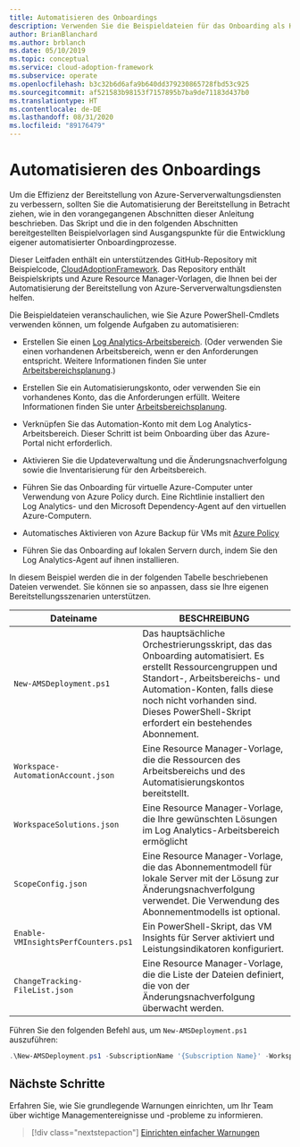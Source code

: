 ```yaml
---
title: Automatisieren des Onboardings
description: Verwenden Sie die Beispieldateien für das Onboarding als Hilfe bei der Erwägung, ob Sie die Bereitstellung Ihrer Azure-Serververwaltungsdienste automatisieren sollen, um die Effizienz zu erhöhen.
author: BrianBlanchard
ms.author: brblanch
ms.date: 05/10/2019
ms.topic: conceptual
ms.service: cloud-adoption-framework
ms.subservice: operate
ms.openlocfilehash: b3c32b6d6afa9b640dd379230865728fbd53c925
ms.sourcegitcommit: af521583b98153f7157895b7ba9de71183d437b0
ms.translationtype: HT
ms.contentlocale: de-DE
ms.lasthandoff: 08/31/2020
ms.locfileid: "89176479"
---
```

# <a name="automate-onboarding"></a>Automatisieren des Onboardings

Um die Effizienz der Bereitstellung von Azure-Serververwaltungsdiensten zu verbessern, sollten Sie die Automatisierung der Bereitstellung in Betracht ziehen, wie in den vorangegangenen Abschnitten dieser Anleitung beschrieben. Das Skript und die in den folgenden Abschnitten bereitgestellten Beispielvorlagen sind Ausgangspunkte für die Entwicklung eigener automatisierter Onboardingprozesse.

Dieser Leitfaden enthält ein unterstützendes GitHub-Repository mit Beispielcode, [CloudAdoptionFramework](https://aka.ms/caf/manage/automation-samples). Das Repository enthält Beispielskripts und Azure Resource Manager-Vorlagen, die Ihnen bei der Automatisierung der Bereitstellung von Azure-Serververwaltungsdiensten helfen.

Die Beispieldateien veranschaulichen, wie Sie Azure PowerShell-Cmdlets verwenden können, um folgende Aufgaben zu automatisieren:

- Erstellen Sie einen [Log Analytics-Arbeitsbereich](/azure/azure-monitor/platform/manage-access). (Oder verwenden Sie einen vorhandenen Arbeitsbereich, wenn er den Anforderungen entspricht. Weitere Informationen finden Sie unter [Arbeitsbereichsplanung](./prerequisites.md#log-analytics-workspace-and-automation-account-planning).)

- Erstellen Sie ein Automatisierungskonto, oder verwenden Sie ein vorhandenes Konto, das die Anforderungen erfüllt. Weitere Informationen finden Sie unter [Arbeitsbereichsplanung](./prerequisites.md#log-analytics-workspace-and-automation-account-planning).

- Verknüpfen Sie das Automation-Konto mit dem Log Analytics-Arbeitsbereich. Dieser Schritt ist beim Onboarding über das Azure-Portal nicht erforderlich.

- Aktivieren Sie die Updateverwaltung und die Änderungsnachverfolgung sowie die Inventarisierung für den Arbeitsbereich.

- Führen Sie das Onboarding für virtuelle Azure-Computer unter Verwendung von Azure Policy durch. Eine Richtlinie installiert den Log Analytics- und den Microsoft Dependency-Agent auf den virtuellen Azure-Computern.

- Automatisches Aktivieren von Azure Backup für VMs mit [Azure Policy](https://docs.microsoft.com/azure/backup/backup-azure-auto-enable-backup)

- Führen Sie das Onboarding auf lokalen Servern durch, indem Sie den Log Analytics-Agent auf ihnen installieren.

In diesem Beispiel werden die in der folgenden Tabelle beschriebenen Dateien verwendet. Sie können sie so anpassen, dass sie Ihre eigenen Bereitstellungsszenarien unterstützen.

| Dateiname | BESCHREIBUNG |
|-----------|-------------|
| `New-AMSDeployment.ps1` | Das hauptsächliche Orchestrierungsskript, das das Onboarding automatisiert. Es erstellt Ressourcengruppen und Standort-, Arbeitsbereichs- und Automation-Konten, falls diese noch nicht vorhanden sind. Dieses PowerShell-Skript erfordert ein bestehendes Abonnement. |
| `Workspace-AutomationAccount.json` | Eine Resource Manager-Vorlage, die die Ressourcen des Arbeitsbereichs und des Automatisierungskontos bereitstellt. |
| `WorkspaceSolutions.json` | Eine Resource Manager-Vorlage, die Ihre gewünschten Lösungen im Log Analytics-Arbeitsbereich ermöglicht |
| `ScopeConfig.json` | Eine Resource Manager-Vorlage, die das Abonnementmodell für lokale Server mit der Lösung zur Änderungsnachverfolgung verwendet. Die Verwendung des Abonnementmodells ist optional. |
| `Enable-VMInsightsPerfCounters.ps1` | Ein PowerShell-Skript, das VM Insights für Server aktiviert und Leistungsindikatoren konfiguriert. |
| `ChangeTracking-FileList.json` | Eine Resource Manager-Vorlage, die die Liste der Dateien definiert, die von der Änderungsnachverfolgung überwacht werden. |

Führen Sie den folgenden Befehl aus, um `New-AMSDeployment.ps1` auszuführen:

```powershell
.\New-AMSDeployment.ps1 -SubscriptionName '{Subscription Name}' -WorkspaceName '{Workspace Name}' -WorkspaceLocation '{Azure Location}' -AutomationAccountName {Account Name} -AutomationAccountLocation {Account Location}
```

## <a name="next-steps"></a>Nächste Schritte

Erfahren Sie, wie Sie grundlegende Warnungen einrichten, um Ihr Team über wichtige Managementereignisse und -probleme zu informieren.

> [!div class="nextstepaction"]
> [Einrichten einfacher Warnungen](./setup-alerts.md)
